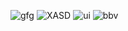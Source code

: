 ![gfg](https://github.com/user-attachments/assets/942cf1cc-d6dc-42a2-b567-fe2838319f68)
![XASD](https://github.com/user-attachments/assets/41af8a38-9634-41e8-83b7-cd0ad4744af4)
![ui](https://github.com/user-attachments/assets/58c05ae8-34d5-4f43-aa3c-cc82dfd86058)
![bbv](https://github.com/user-attachments/assets/dc605e61-f237-4e97-be3e-13a33e640cb7)

